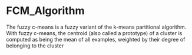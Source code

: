 # FCM_Algorithm
The fuzzy c-means is a fuzzy variant of the k-means partitional algorithm. With fuzzy c-means, the centroid (also called a prototype) of a cluster is computed as being the mean of all examples, weighted by their degree of belonging to the cluster 
